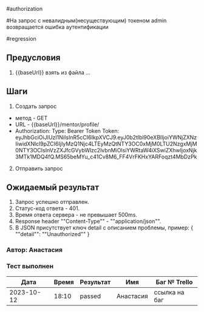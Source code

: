 #authorization

#На запрос с невалидным(несуществующим) токеном admin возвращается ошибка аутентификации

#regression

## Предусловия
1. {{baseUrl}} взять из файла ...

## Шаги
1. Создать запрос
- метод - GET
- URL - {{baseUrl}}/mentor/profile/
- Authorization:
Type: Bearer Token
Token: eyJhbGciOiJIUzI1NiIsInR5cCI6IkpXVCJ9.eyJ0b2tlbl90eXBlIjoiYWNjZXNzIiwidXNlcl9pZCI6IjIyMzQ1Njc4LTEyMzQtNTY3OC0xMjM0LTU2NzgxMjM0NTY3OCIsInVzZXJfcGVybWlzc2lvbnMiOlsiYWRtaW4iXSwiZXhwIjoxNjk3MTk1MDQ4fQ.MS65beMYu_c41Cv8M6_FF4VrFKHxYARFoqzt4MbDzPk

2. Отправить запрос

## Ожидаемый результат
1) Запрос успешно отправлен.
2) Статус-код ответа - 401.
3) Время ответа сервера - не превышает 500ms.
4) Response header ""Content-Type"" - ""application/json"".
5) В JSON присутствует ключ detail с описанием проблемы, пример:
{
    ""detail"": ""Unauthorized""
}

### Автор: Анастасия

### Тест выполнен
|     Дата    | Время | Результат   |   Имя  | Баг № Trello|
|     ---     |  ---  |    ---      |   ---  |      ---    |
|  2023-10-12 | 18:10 |passed| Анастасия    |ссылка на баг|